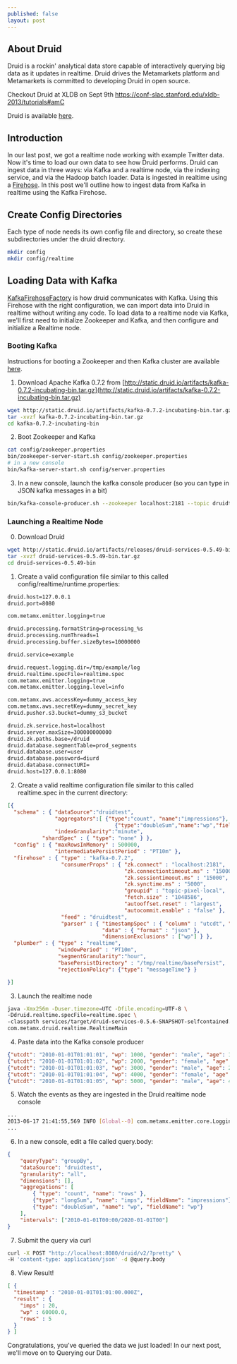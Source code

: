 ```yaml
---
published: false
layout: post
---
```


## About Druid ##
Druid is a rockin' analytical data store capable of interactively querying big data as it updates in realtime. Druid drives the Metamarkets platform and Metamarkets is committed to developing Druid in open source.

Checkout Druid at XLDB on Sept 9th https://conf-slac.stanford.edu/xldb-2013/tutorials#amC

Druid is available [here](https://github.com/metamx/druid).

## Introduction ##

In our last post, we got a realtime node working with example Twitter data. Now it's time to load our own data to see how Druid performs. Druid can ingest data in three ways: via Kafka and a realtime node, via the indexing service, and via the Hadoop batch loader. Data is ingested in realtime using a [Firehose](https://github.com/metamx/druid/wiki/Firehose). In this post we'll outline how to ingest data from Kafka in realtime using the Kafka Firehose.

## Create Config Directories ##
Each type of node needs its own config file and directory, so create these subdirectories under the druid directory.

```bash
mkdir config
mkdir config/realtime
```

## Loading Data with Kafka ##

[KafkaFirehoseFactory](https://github.com/metamx/druid/blob/master/realtime/src/main/java/com/metamx/druid/realtime/firehose/KafkaFirehoseFactory.java) is how druid communicates with Kafka. Using this Firehose with the right configuration, we can import data into Druid in realtime without writing any code. To load data to a realtime node via Kafka, we'll first need to initialize Zookeeper and Kafka, and then configure and initialize a Realtime node.

### Booting Kafka ###

Instructions for booting a Zookeeper and then Kafka cluster are available [here](http://kafka.apache.org/07/quickstart.html).

1. Download Apache Kafka 0.7.2 from [http://static.druid.io/artifacts/kafka-0.7.2-incubating-bin.tar.gz](http://static.druid.io/artifacts/kafka-0.7.2-incubating-bin.tar.gz)
```bash
wget http://static.druid.io/artifacts/kafka-0.7.2-incubating-bin.tar.gz
tar -xvzf kafka-0.7.2-incubating-bin.tar.gz
cd kafka-0.7.2-incubating-bin
```
2. Boot Zookeeper and Kafka
```bash
cat config/zookeeper.properties
bin/zookeeper-server-start.sh config/zookeeper.properties
# in a new console
bin/kafka-server-start.sh config/server.properties
```
3. In a new console, launch the kafka console producer (so you can type in JSON kafka messages in a bit)
```bash
bin/kafka-console-producer.sh --zookeeper localhost:2181 --topic druidtest
```

### Launching a Realtime Node

0. Download Druid
```bash
wget http://static.druid.io/artifacts/releases/druid-services-0.5.49-bin.tar.gz
tar -xvzf druid-services-0.5.49-bin.tar.gz
cd druid-services-0.5.49-bin
```
1. Create a valid configuration file similar to this called config/realtime/runtime.properties:

```bash
druid.host=127.0.0.1
druid.port=8080

com.metamx.emitter.logging=true

druid.processing.formatString=processing_%s
druid.processing.numThreads=1
druid.processing.buffer.sizeBytes=10000000

druid.service=example

druid.request.logging.dir=/tmp/example/log
druid.realtime.specFile=realtime.spec
com.metamx.emitter.logging=true
com.metamx.emitter.logging.level=info

com.metamx.aws.accessKey=dummy_access_key
com.metamx.aws.secretKey=dummy_secret_key
druid.pusher.s3.bucket=dummy_s3_bucket

druid.zk.service.host=localhost
druid.server.maxSize=300000000000
druid.zk.paths.base=/druid
druid.database.segmentTable=prod_segments
druid.database.user=user
druid.database.password=diurd
druid.database.connectURI=
druid.host=127.0.0.1:8080
```
2. Create a valid realtime configuration file similar to this called realtime.spec in the current directory:

```json
[{
  "schema" : { "dataSource":"druidtest",
               "aggregators":[ {"type":"count", "name":"impressions"},
                                  {"type":"doubleSum","name":"wp","fieldName":"wp"}],
               "indexGranularity":"minute",
           "shardSpec" : { "type": "none" } },
  "config" : { "maxRowsInMemory" : 500000,
               "intermediatePersistPeriod" : "PT10m" },
  "firehose" : { "type" : "kafka-0.7.2",
                 "consumerProps" : { "zk.connect" : "localhost:2181",
                                     "zk.connectiontimeout.ms" : "15000",
                                     "zk.sessiontimeout.ms" : "15000",
                                     "zk.synctime.ms" : "5000",
                                     "groupid" : "topic-pixel-local",
                                     "fetch.size" : "1048586",
                                     "autooffset.reset" : "largest",
                                     "autocommit.enable" : "false" },
                 "feed" : "druidtest",
                 "parser" : { "timestampSpec" : { "column" : "utcdt", "format" : "iso" },
                              "data" : { "format" : "json" },
                              "dimensionExclusions" : ["wp"] } },
  "plumber" : { "type" : "realtime",
                "windowPeriod" : "PT10m",
                "segmentGranularity":"hour",
                "basePersistDirectory" : "/tmp/realtime/basePersist",
                "rejectionPolicy": {"type": "messageTime"} }

}]
```
3. Launch the realtime node
```bash
java -Xmx256m -Duser.timezone=UTC -Dfile.encoding=UTF-8 \
-Ddruid.realtime.specFile=realtime.spec \
-classpath services/target/druid-services-0.5.6-SNAPSHOT-selfcontained.jar:config/realtime \
com.metamx.druid.realtime.RealtimeMain
```
4. Paste data into the Kafka console producer
```json
{"utcdt": "2010-01-01T01:01:01", "wp": 1000, "gender": "male", "age": 100}
{"utcdt": "2010-01-01T01:01:02", "wp": 2000, "gender": "female", "age": 50}
{"utcdt": "2010-01-01T01:01:03", "wp": 3000, "gender": "male", "age": 20}
{"utcdt": "2010-01-01T01:01:04", "wp": 4000, "gender": "female", "age": 30}
{"utcdt": "2010-01-01T01:01:05", "wp": 5000, "gender": "male", "age": 40}
```
5. Watch the events as they are ingested in the Druid realtime node console
```bash
...
2013-06-17 21:41:55,569 INFO [Global--0] com.metamx.emitter.core.LoggingEmitter - Event [{"feed":"metrics","timestamp":"2013-06-17T21:41:55.569Z","service":"example","host":"127.0.0.1","metric":"events/processed","value":5,"user2":"druidtest"}]
...
```
6. In a new console, edit a file called query.body:
```json
{
    "queryType": "groupBy",
    "dataSource": "druidtest",
    "granularity": "all",
    "dimensions": [],
    "aggregations": [
        { "type": "count", "name": "rows" },
        {"type": "longSum", "name": "imps", "fieldName": "impressions"},
        {"type": "doubleSum", "name": "wp", "fieldName": "wp"}
    ],
    "intervals": ["2010-01-01T00:00/2020-01-01T00"]
}
```
7. Submit the query via curl
```bash
curl -X POST "http://localhost:8080/druid/v2/?pretty" \
-H 'content-type: application/json' -d @query.body
```
8. View Result!
```json
[ {
  "timestamp" : "2010-01-01T01:01:00.000Z",
  "result" : {
    "imps" : 20,
    "wp" : 60000.0,
    "rows" : 5
  }
} ]
```
Congratulations, you've queried the data we just loaded! In our next post, we'll move on to Querying our Data.